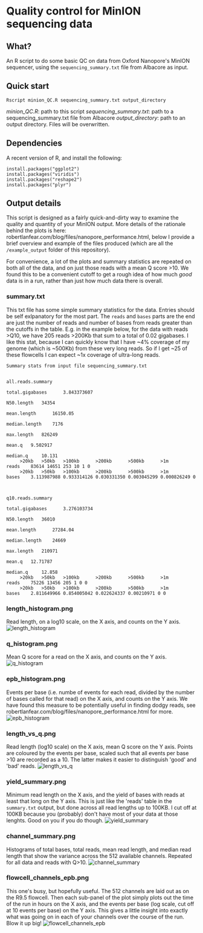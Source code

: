 # Quality control for MinION sequencing data

## What?

An R script to do some basic QC on data from Oxford Nanopore's MinION sequencer, using the `sequencing_summary.txt` file from Albacore as input.


## Quick start

```
Rscript minion_QC.R sequencing_summary.txt output_directory
```

*minion_QC.R*: path to this script
*sequencing_summary.txt*: path to a sequencing_summary.txt file from Albacore
*output_directory*: path to an output directory. Files will be overwritten.

## Dependencies
A recent version of R, and install the following:

```
install.packages("ggplot2")
install.packages("viridis")
install.packages("reshape2")
install.packages("plyr")
```

## Output details
This script is designed as a fairly quick-and-dirty way to examine the quality and quantity of your MinION output. More details of the rationale behind the plots is here: robertlanfear.com/blog/files/nanopore_performance.html, below I provide a brief overview and example of the files produced (which are all the `/example_output` folder of this repository).

For convenience, a lot of the plots and summary statistics are repeated on both all of the data, and on just those reads with a mean Q score >10. We found this to be a convenient cutoff to get a rough idea of how much *good* data is in a run, rather than just how much data there is overall.

### summary.txt

This txt file has some simple summary statistics for the data. Entries should be self exlpanatory for the most part. The `reads` and `bases` parts are the end are just the number of reads and number of bases from reads greater than the cutoffs in the table. E.g. in the example below, for the data with reads >Q10, we have 205 reads >200Kb that sum to a total of 0.02 gigabases. I like this stat, because I can quickly know that I have ~4% coverage of my genome (which is ~500Kb) from these very long reads. So if I get ~25 of these flowcells I can expect ~1x coverage of ultra-long reads.

```
Summary stats from input file sequencing_summary.txt 


all.reads.summary 
 	  	 
total.gigabases 	 3.843373607 
 	  	 
N50.length 	 34354 
 	  	 
mean.length 	 16150.05 
 	  	 
median.length 	 7176 
 	  	 
max.length 	 826249 
 	  	 
mean.q 	 9.502917 
 	  	 
median.q 	 10.131 
 	 >20kb 	 >50kb 	 >100kb 	 >200kb 	 >500kb 	 >1m 	 
reads 	 83614 14651 253 10 1 0 
 	 >20kb 	 >50kb 	 >100kb 	 >200kb 	 >500kb 	 >1m 	 
bases 	 3.113987988 0.933314126 0.030331350 0.003045299 0.000826249 0 



q10.reads.summary 
 	  	 
total.gigabases 	 3.276103734 
 	  	 
N50.length 	 36010 
 	  	 
mean.length 	 27284.04 
 	  	 
median.length 	 24669 
 	  	 
max.length 	 210971 
 	  	 
mean.q 	 12.71787 
 	  	 
median.q 	 12.858 
 	 >20kb 	 >50kb 	 >100kb 	 >200kb 	 >500kb 	 >1m 	 
reads 	 75226 13456 205 1 0 0 
 	 >20kb 	 >50kb 	 >100kb 	 >200kb 	 >500kb 	 >1m 	 
bases 	 2.811649966 0.854005042 0.022624337 0.00210971 0 0 
```

### length_histogram.png
Read length, on a log10 scale, on the X axis, and counts on the Y axis.
![length_histogram](example_output/length_histogram.png)

### q_histogram.png
Mean Q score for a read on the X axis, and counts on the Y axis. 
![q_histogram](example_output/q_histogram.png)

### epb_histogram.png
Events per base (i.e. numbe of events for each read, divided by the number of bases called for that read) on the X axis, and counts on the Y axis. We have found this measure to be potentially useful in finding dodgy reads, see robertlanfear.com/blog/files/nanopore_performance.html for more.
![epb_histogram](example_output/epb_histogram.png)

### length_vs_q.png
Read length (log10 scale) on the X axis, mean Q score on the Y axis. Points are coloured by the events per base, scaled such that all events per base >10 are recorded as a 10. The latter makes it easier to distinguish 'good' and 'bad' reads. 
![length_vs_q](example_output/length_vs_q.png)

### yield_summary.png
Minimum read length on the X axis, and the yield of bases with reads at least that long on the Y axis. This is just like the 'reads' table in the `summary.txt` output, but done across all read lengths up to 100KB. I cut off at 100KB because you (probably) don't have most of your data at those lenghts. Good on you if you do though.
![yield_summary](example_output/yield_summary.png)

### channel_summary.png
Histograms of total bases, total reads, mean read length, and median read length that show the variance across the 512 available channels. Repeated for all data and reads with Q>10.
![channel_summary](example_output/channel_summary.png)

### flowcell_channels_epb.png
This one's busy, but hopefully useful. The 512 channels are laid out as on the R9.5 flowcell. Then each sub-panel of the plot simply plots out the time of the run in hours on the X axis, and the events per base (log scale, cut off at 10 events per base) on the Y axis. This gives a little insight into exactly what was going on in each of your channels over the course of the run. Blow it up big!
![flowcell_channels_epb](example_output/flowcell_channels_epb.png)
